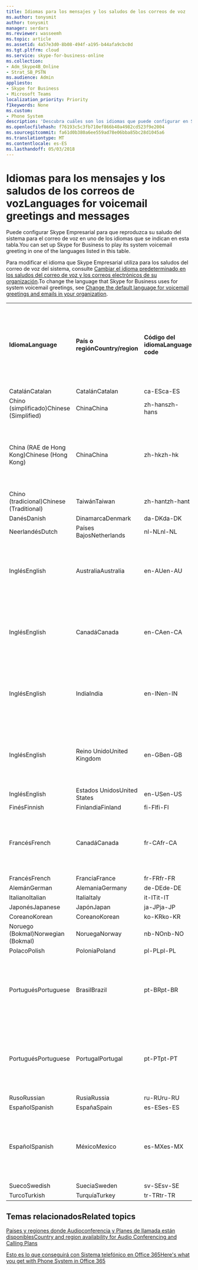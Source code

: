 ```yaml
---
title: Idiomas para los mensajes y los saludos de los correos de voz
ms.author: tonysmit
author: tonysmit
manager: serdars
ms.reviewer: wasseemh
ms.topic: article
ms.assetid: 4a57e3d0-8b08-494f-a195-b44afa9cbc0d
ms.tgt.pltfrm: cloud
ms.service: skype-for-business-online
ms.collection:
- Adm_Skype4B_Online
- Strat_SB_PSTN
ms.audience: Admin
appliesto:
- Skype for Business
- Microsoft Teams
localization_priority: Priority
f1keywords: None
ms.custom:
- Phone System
description: 'Descubra cuáles son los idiomas que puede configurar en Skype Empresarial para los mensajes predeterminados del sistema. '
ms.openlocfilehash: f76193c5c3fb710ef866b40a4982cd523f9e2004
ms.sourcegitcommit: fa61d0b380a6ee559ad78e06bba85bc28d1045a6
ms.translationtype: MT
ms.contentlocale: es-ES
ms.lasthandoff: 05/03/2018
---
```

# <a name="languages-for-voicemail-greetings-and-messages"></a><span data-ttu-id="a3bec-103">Idiomas para los mensajes y los saludos de los correos de voz</span><span class="sxs-lookup"><span data-stu-id="a3bec-103">Languages for voicemail greetings and messages</span></span>

<span data-ttu-id="a3bec-104">Puede configurar Skype Empresarial para que reproduzca su saludo del sistema para el correo de voz en uno de los idiomas que se indican en esta tabla.</span><span class="sxs-lookup"><span data-stu-id="a3bec-104">You can set up Skype for Business to play its system voicemail greeting in one of the languages listed in this table.</span></span>
  
<span data-ttu-id="a3bec-105">Para modificar el idioma que Skype Empresarial utiliza para los saludos del correo de voz del sistema, consulte [Cambiar el idioma predeterminado en los saludos del correo de voz y los correos electrónicos de su organización](change-the-default-language-for-greetings-and-emails.md).</span><span class="sxs-lookup"><span data-stu-id="a3bec-105">To change the language that Skype for Business uses for system voicemail greetings, see [Change the default language for voicemail greetings and emails in your organization](change-the-default-language-for-greetings-and-emails.md).</span></span>
  
|||||||
|:-----|:-----|:-----|:-----|:-----|:-----|
|<span data-ttu-id="a3bec-106">**Idioma**</span><span class="sxs-lookup"><span data-stu-id="a3bec-106">**Language**</span></span> <br/> |<span data-ttu-id="a3bec-107">**País o región**</span><span class="sxs-lookup"><span data-stu-id="a3bec-107">**Country/region**</span></span> <br/> |<span data-ttu-id="a3bec-108">**Código del idioma**</span><span class="sxs-lookup"><span data-stu-id="a3bec-108">**Language code**</span></span> <br/> |<span data-ttu-id="a3bec-109">**¿Está disponible para que un usuario lo vea en el correo electrónico?**</span><span class="sxs-lookup"><span data-stu-id="a3bec-109">**Available for a user to see it in email?**</span></span> <br/> |<span data-ttu-id="a3bec-110">**¿Está disponible cuando el usuario llama?**</span><span class="sxs-lookup"><span data-stu-id="a3bec-110">**Available when the user calls in?**</span></span> <br/> |<span data-ttu-id="a3bec-111">**¿La transcripción está disponible?**</span><span class="sxs-lookup"><span data-stu-id="a3bec-111">**Transcription available?**</span></span> <br/> |
|<span data-ttu-id="a3bec-112">Catalán</span><span class="sxs-lookup"><span data-stu-id="a3bec-112">Catalan</span></span>  <br/> |<span data-ttu-id="a3bec-113">Catalán</span><span class="sxs-lookup"><span data-stu-id="a3bec-113">Catalan</span></span>  <br/> |<span data-ttu-id="a3bec-114">ca-ES</span><span class="sxs-lookup"><span data-stu-id="a3bec-114">ca-ES</span></span>  <br/> |<span data-ttu-id="a3bec-115">Sí</span><span class="sxs-lookup"><span data-stu-id="a3bec-115">Yes</span></span>  <br/> |<span data-ttu-id="a3bec-116">Sí</span><span class="sxs-lookup"><span data-stu-id="a3bec-116">Yes</span></span>  <br/> |<span data-ttu-id="a3bec-117">No</span><span class="sxs-lookup"><span data-stu-id="a3bec-117">No</span></span>  <br/> |
|<span data-ttu-id="a3bec-118">Chino (simplificado)</span><span class="sxs-lookup"><span data-stu-id="a3bec-118">Chinese (Simplified)</span></span>  <br/> |<span data-ttu-id="a3bec-119">China</span><span class="sxs-lookup"><span data-stu-id="a3bec-119">China</span></span>  <br/> |<span data-ttu-id="a3bec-120">zh-hans</span><span class="sxs-lookup"><span data-stu-id="a3bec-120">zh-hans</span></span>  <br/> |<span data-ttu-id="a3bec-121">Sí</span><span class="sxs-lookup"><span data-stu-id="a3bec-121">Yes</span></span>  <br/> |<span data-ttu-id="a3bec-122">Sí</span><span class="sxs-lookup"><span data-stu-id="a3bec-122">Yes</span></span>  <br/> |<span data-ttu-id="a3bec-123">Sí</span><span class="sxs-lookup"><span data-stu-id="a3bec-123">Yes</span></span>  <br/> |
|<span data-ttu-id="a3bec-124">China (RAE de Hong Kong)</span><span class="sxs-lookup"><span data-stu-id="a3bec-124">Chinese (Hong Kong)</span></span>  <br/> |<span data-ttu-id="a3bec-125">China</span><span class="sxs-lookup"><span data-stu-id="a3bec-125">China</span></span>  <br/> |<span data-ttu-id="a3bec-126">zh-hk</span><span class="sxs-lookup"><span data-stu-id="a3bec-126">zh-hk</span></span>  <br/> |<span data-ttu-id="a3bec-127">Sí, pero se utiliza chino (tradicional) (zh-hant).</span><span class="sxs-lookup"><span data-stu-id="a3bec-127">Yes, but Chinese (Traditional) (zh-hant) is used.</span></span>  <br/> | <span data-ttu-id="a3bec-128">Sí</span><span class="sxs-lookup"><span data-stu-id="a3bec-128">Yes</span></span> <br/> |<span data-ttu-id="a3bec-129">Sí, pero se utiliza chino (tradicional) (zh-hant).</span><span class="sxs-lookup"><span data-stu-id="a3bec-129">Yes, but Chinese (Traditional) (zh-hant) is used.</span></span>  <br/> |
|<span data-ttu-id="a3bec-130">Chino (tradicional)</span><span class="sxs-lookup"><span data-stu-id="a3bec-130">Chinese (Traditional)</span></span>  <br/> |<span data-ttu-id="a3bec-131">Taiwán</span><span class="sxs-lookup"><span data-stu-id="a3bec-131">Taiwan</span></span>  <br/> |<span data-ttu-id="a3bec-132">zh-hant</span><span class="sxs-lookup"><span data-stu-id="a3bec-132">zh-hant</span></span>  <br/> |<span data-ttu-id="a3bec-133">Sí</span><span class="sxs-lookup"><span data-stu-id="a3bec-133">Yes</span></span>  <br/> |<span data-ttu-id="a3bec-134">Sí</span><span class="sxs-lookup"><span data-stu-id="a3bec-134">Yes</span></span>  <br/> |<span data-ttu-id="a3bec-135">No</span><span class="sxs-lookup"><span data-stu-id="a3bec-135">No</span></span>  <br/> |
|<span data-ttu-id="a3bec-136">Danés</span><span class="sxs-lookup"><span data-stu-id="a3bec-136">Danish</span></span>  <br/> |<span data-ttu-id="a3bec-137">Dinamarca</span><span class="sxs-lookup"><span data-stu-id="a3bec-137">Denmark</span></span>  <br/> |<span data-ttu-id="a3bec-138">da-DK</span><span class="sxs-lookup"><span data-stu-id="a3bec-138">da-DK</span></span>  <br/> |<span data-ttu-id="a3bec-139">Sí</span><span class="sxs-lookup"><span data-stu-id="a3bec-139">Yes</span></span>  <br/> |<span data-ttu-id="a3bec-140">Sí</span><span class="sxs-lookup"><span data-stu-id="a3bec-140">Yes</span></span>  <br/> |<span data-ttu-id="a3bec-141">No</span><span class="sxs-lookup"><span data-stu-id="a3bec-141">No</span></span>  <br/> |
|<span data-ttu-id="a3bec-142">Neerlandés</span><span class="sxs-lookup"><span data-stu-id="a3bec-142">Dutch</span></span>  <br/> |<span data-ttu-id="a3bec-143">Países Bajos</span><span class="sxs-lookup"><span data-stu-id="a3bec-143">Netherlands</span></span>  <br/> |<span data-ttu-id="a3bec-144">nl-NL</span><span class="sxs-lookup"><span data-stu-id="a3bec-144">nl-NL</span></span>  <br/> |<span data-ttu-id="a3bec-145">Sí</span><span class="sxs-lookup"><span data-stu-id="a3bec-145">Yes</span></span>  <br/> |<span data-ttu-id="a3bec-146">Sí</span><span class="sxs-lookup"><span data-stu-id="a3bec-146">Yes</span></span>  <br/> |<span data-ttu-id="a3bec-147">No</span><span class="sxs-lookup"><span data-stu-id="a3bec-147">No</span></span>  <br/> |
|<span data-ttu-id="a3bec-148">Inglés</span><span class="sxs-lookup"><span data-stu-id="a3bec-148">English</span></span>  <br/> |<span data-ttu-id="a3bec-149">Australia</span><span class="sxs-lookup"><span data-stu-id="a3bec-149">Australia</span></span>  <br/> |<span data-ttu-id="a3bec-150">en-AU</span><span class="sxs-lookup"><span data-stu-id="a3bec-150">en-AU</span></span>  <br/> |<span data-ttu-id="a3bec-151">Sí, pero se utiliza inglés de Estados Unidos (en-US).</span><span class="sxs-lookup"><span data-stu-id="a3bec-151">Yes, but US English (en-US) is used.</span></span>  <br/> |<span data-ttu-id="a3bec-152">Sí</span><span class="sxs-lookup"><span data-stu-id="a3bec-152">Yes</span></span>  <br/> |<span data-ttu-id="a3bec-153">Sí, pero se utiliza inglés de Estados Unidos (en-US).</span><span class="sxs-lookup"><span data-stu-id="a3bec-153">Yes, but US English (en-US) is used.</span></span>  <br/> |
|<span data-ttu-id="a3bec-154">Inglés</span><span class="sxs-lookup"><span data-stu-id="a3bec-154">English</span></span>  <br/> |<span data-ttu-id="a3bec-155">Canadá</span><span class="sxs-lookup"><span data-stu-id="a3bec-155">Canada</span></span>  <br/> |<span data-ttu-id="a3bec-156">en-CA</span><span class="sxs-lookup"><span data-stu-id="a3bec-156">en-CA</span></span>  <br/> |<span data-ttu-id="a3bec-157">Sí, pero se utiliza inglés de Estados Unidos (en-US).</span><span class="sxs-lookup"><span data-stu-id="a3bec-157">Yes, but US English (en-US) is used.</span></span>  <br/> |<span data-ttu-id="a3bec-158">Sí</span><span class="sxs-lookup"><span data-stu-id="a3bec-158">Yes</span></span>  <br/> |<span data-ttu-id="a3bec-159">Sí, pero se utiliza inglés de Estados Unidos (en-US).</span><span class="sxs-lookup"><span data-stu-id="a3bec-159">Yes, but US English (en-US) is used.</span></span>  <br/> |
|<span data-ttu-id="a3bec-160">Inglés</span><span class="sxs-lookup"><span data-stu-id="a3bec-160">English</span></span>  <br/> |<span data-ttu-id="a3bec-161">India</span><span class="sxs-lookup"><span data-stu-id="a3bec-161">India</span></span>  <br/> |<span data-ttu-id="a3bec-162">en-IN</span><span class="sxs-lookup"><span data-stu-id="a3bec-162">en-IN</span></span>  <br/> |<span data-ttu-id="a3bec-163">Sí, pero se utiliza inglés de Estados Unidos (en-US).</span><span class="sxs-lookup"><span data-stu-id="a3bec-163">Yes, but US English (en-US) is used.</span></span>  <br/> |<span data-ttu-id="a3bec-164">Sí</span><span class="sxs-lookup"><span data-stu-id="a3bec-164">Yes</span></span>  <br/> |<span data-ttu-id="a3bec-165">Sí, pero se utiliza inglés de Estados Unidos (en-US).</span><span class="sxs-lookup"><span data-stu-id="a3bec-165">Yes, but US English (en-US) is used.</span></span>  <br/> |
|<span data-ttu-id="a3bec-166">Inglés</span><span class="sxs-lookup"><span data-stu-id="a3bec-166">English</span></span>  <br/> |<span data-ttu-id="a3bec-167">Reino Unido</span><span class="sxs-lookup"><span data-stu-id="a3bec-167">United Kingdom</span></span>  <br/> |<span data-ttu-id="a3bec-168">en-GB</span><span class="sxs-lookup"><span data-stu-id="a3bec-168">en-GB</span></span>  <br/> |<span data-ttu-id="a3bec-169">Sí, pero se utiliza inglés de Estados Unidos (en-US).</span><span class="sxs-lookup"><span data-stu-id="a3bec-169">Yes, but US English (en-US) is used.</span></span>  <br/> |<span data-ttu-id="a3bec-170">Sí</span><span class="sxs-lookup"><span data-stu-id="a3bec-170">Yes</span></span>  <br/> |<span data-ttu-id="a3bec-171">Sí, pero se utiliza inglés de Estados Unidos (en-US).</span><span class="sxs-lookup"><span data-stu-id="a3bec-171">Yes, but US English (en-US) is used.</span></span>  <br/> |
|<span data-ttu-id="a3bec-172">Inglés</span><span class="sxs-lookup"><span data-stu-id="a3bec-172">English</span></span>  <br/> |<span data-ttu-id="a3bec-173">Estados Unidos</span><span class="sxs-lookup"><span data-stu-id="a3bec-173">United States</span></span>  <br/> |<span data-ttu-id="a3bec-174">en-US</span><span class="sxs-lookup"><span data-stu-id="a3bec-174">en-US</span></span>  <br/> |<span data-ttu-id="a3bec-175">Sí</span><span class="sxs-lookup"><span data-stu-id="a3bec-175">Yes</span></span>  <br/> |<span data-ttu-id="a3bec-176">Sí</span><span class="sxs-lookup"><span data-stu-id="a3bec-176">Yes</span></span>  <br/> |<span data-ttu-id="a3bec-177">Sí</span><span class="sxs-lookup"><span data-stu-id="a3bec-177">Yes</span></span>  <br/> |
|<span data-ttu-id="a3bec-178">Finés</span><span class="sxs-lookup"><span data-stu-id="a3bec-178">Finnish</span></span>  <br/> |<span data-ttu-id="a3bec-179">Finlandia</span><span class="sxs-lookup"><span data-stu-id="a3bec-179">Finland</span></span>  <br/> |<span data-ttu-id="a3bec-180">fi-Fl</span><span class="sxs-lookup"><span data-stu-id="a3bec-180">fi-Fl</span></span>  <br/> |<span data-ttu-id="a3bec-181">Sí</span><span class="sxs-lookup"><span data-stu-id="a3bec-181">Yes</span></span>  <br/> |<span data-ttu-id="a3bec-182">Sí</span><span class="sxs-lookup"><span data-stu-id="a3bec-182">Yes</span></span>  <br/> |<span data-ttu-id="a3bec-183">No</span><span class="sxs-lookup"><span data-stu-id="a3bec-183">No</span></span>  <br/> |
|<span data-ttu-id="a3bec-184">Francés</span><span class="sxs-lookup"><span data-stu-id="a3bec-184">French</span></span>  <br/> |<span data-ttu-id="a3bec-185">Canadá</span><span class="sxs-lookup"><span data-stu-id="a3bec-185">Canada</span></span>  <br/> |<span data-ttu-id="a3bec-186">fr-CA</span><span class="sxs-lookup"><span data-stu-id="a3bec-186">fr-CA</span></span>  <br/> |<span data-ttu-id="a3bec-187">Sí, pero se utiliza francés de Francia (fr-FR).</span><span class="sxs-lookup"><span data-stu-id="a3bec-187">Yes, but France French (fr-FR) is used.</span></span>  <br/> |<span data-ttu-id="a3bec-188">Sí</span><span class="sxs-lookup"><span data-stu-id="a3bec-188">Yes</span></span>  <br/> |<span data-ttu-id="a3bec-189">Sí, pero se utiliza francés de Francia (fr-FR).</span><span class="sxs-lookup"><span data-stu-id="a3bec-189">Yes, but France French (fr-FR) is used.</span></span>  <br/> |
|<span data-ttu-id="a3bec-190">Francés</span><span class="sxs-lookup"><span data-stu-id="a3bec-190">French</span></span>  <br/> |<span data-ttu-id="a3bec-191">Francia</span><span class="sxs-lookup"><span data-stu-id="a3bec-191">France</span></span>  <br/> |<span data-ttu-id="a3bec-192">fr-FR</span><span class="sxs-lookup"><span data-stu-id="a3bec-192">fr-FR</span></span>  <br/> |<span data-ttu-id="a3bec-193">Sí</span><span class="sxs-lookup"><span data-stu-id="a3bec-193">Yes</span></span>  <br/> |<span data-ttu-id="a3bec-194">Sí</span><span class="sxs-lookup"><span data-stu-id="a3bec-194">Yes</span></span>  <br/> |<span data-ttu-id="a3bec-195">Sí</span><span class="sxs-lookup"><span data-stu-id="a3bec-195">Yes</span></span>  <br/> |
|<span data-ttu-id="a3bec-196">Alemán</span><span class="sxs-lookup"><span data-stu-id="a3bec-196">German</span></span>  <br/> |<span data-ttu-id="a3bec-197">Alemania</span><span class="sxs-lookup"><span data-stu-id="a3bec-197">Germany</span></span>  <br/> |<span data-ttu-id="a3bec-198">de-DE</span><span class="sxs-lookup"><span data-stu-id="a3bec-198">de-DE</span></span>  <br/> |<span data-ttu-id="a3bec-199">Sí</span><span class="sxs-lookup"><span data-stu-id="a3bec-199">Yes</span></span>  <br/> |<span data-ttu-id="a3bec-200">Sí</span><span class="sxs-lookup"><span data-stu-id="a3bec-200">Yes</span></span>  <br/> |<span data-ttu-id="a3bec-201">Sí</span><span class="sxs-lookup"><span data-stu-id="a3bec-201">Yes</span></span>  <br/> |
|<span data-ttu-id="a3bec-202">Italiano</span><span class="sxs-lookup"><span data-stu-id="a3bec-202">Italian</span></span>  <br/> |<span data-ttu-id="a3bec-203">Italia</span><span class="sxs-lookup"><span data-stu-id="a3bec-203">Italy</span></span>  <br/> |<span data-ttu-id="a3bec-204">it-IT</span><span class="sxs-lookup"><span data-stu-id="a3bec-204">it-IT</span></span>  <br/> |<span data-ttu-id="a3bec-205">Sí</span><span class="sxs-lookup"><span data-stu-id="a3bec-205">Yes</span></span>  <br/> |<span data-ttu-id="a3bec-206">Sí</span><span class="sxs-lookup"><span data-stu-id="a3bec-206">Yes</span></span>  <br/> |<span data-ttu-id="a3bec-207">Sí</span><span class="sxs-lookup"><span data-stu-id="a3bec-207">Yes</span></span>  <br/> |
|<span data-ttu-id="a3bec-208">Japonés</span><span class="sxs-lookup"><span data-stu-id="a3bec-208">Japanese</span></span>  <br/> |<span data-ttu-id="a3bec-209">Japón</span><span class="sxs-lookup"><span data-stu-id="a3bec-209">Japan</span></span>  <br/> |<span data-ttu-id="a3bec-210">ja-JP</span><span class="sxs-lookup"><span data-stu-id="a3bec-210">ja-JP</span></span>  <br/> |<span data-ttu-id="a3bec-211">Sí</span><span class="sxs-lookup"><span data-stu-id="a3bec-211">Yes</span></span>  <br/> |<span data-ttu-id="a3bec-212">Sí</span><span class="sxs-lookup"><span data-stu-id="a3bec-212">Yes</span></span>  <br/> |<span data-ttu-id="a3bec-213">No</span><span class="sxs-lookup"><span data-stu-id="a3bec-213">No</span></span>  <br/> |
|<span data-ttu-id="a3bec-214">Coreano</span><span class="sxs-lookup"><span data-stu-id="a3bec-214">Korean</span></span>  <br/> |<span data-ttu-id="a3bec-215">Coreano</span><span class="sxs-lookup"><span data-stu-id="a3bec-215">Korean</span></span>  <br/> |<span data-ttu-id="a3bec-216">ko-KR</span><span class="sxs-lookup"><span data-stu-id="a3bec-216">ko-KR</span></span>  <br/> |<span data-ttu-id="a3bec-217">Sí</span><span class="sxs-lookup"><span data-stu-id="a3bec-217">Yes</span></span>  <br/> |<span data-ttu-id="a3bec-218">Sí</span><span class="sxs-lookup"><span data-stu-id="a3bec-218">Yes</span></span>  <br/> |<span data-ttu-id="a3bec-219">No</span><span class="sxs-lookup"><span data-stu-id="a3bec-219">No</span></span>  <br/> |
|<span data-ttu-id="a3bec-220">Noruego (Bokmal)</span><span class="sxs-lookup"><span data-stu-id="a3bec-220">Norwegian (Bokmal)</span></span>  <br/> |<span data-ttu-id="a3bec-221">Noruega</span><span class="sxs-lookup"><span data-stu-id="a3bec-221">Norway</span></span>  <br/> |<span data-ttu-id="a3bec-222">nb-NO</span><span class="sxs-lookup"><span data-stu-id="a3bec-222">nb-NO</span></span>  <br/> |<span data-ttu-id="a3bec-223">Sí</span><span class="sxs-lookup"><span data-stu-id="a3bec-223">Yes</span></span>  <br/> |<span data-ttu-id="a3bec-224">Sí</span><span class="sxs-lookup"><span data-stu-id="a3bec-224">Yes</span></span>  <br/> |<span data-ttu-id="a3bec-225">No</span><span class="sxs-lookup"><span data-stu-id="a3bec-225">No</span></span>  <br/> |
|<span data-ttu-id="a3bec-226">Polaco</span><span class="sxs-lookup"><span data-stu-id="a3bec-226">Polish</span></span>  <br/> |<span data-ttu-id="a3bec-227">Polonia</span><span class="sxs-lookup"><span data-stu-id="a3bec-227">Poland</span></span>  <br/> |<span data-ttu-id="a3bec-228">pl-PL</span><span class="sxs-lookup"><span data-stu-id="a3bec-228">pl-PL</span></span>  <br/> |<span data-ttu-id="a3bec-229">Sí</span><span class="sxs-lookup"><span data-stu-id="a3bec-229">Yes</span></span>  <br/> | <span data-ttu-id="a3bec-230">Sí</span><span class="sxs-lookup"><span data-stu-id="a3bec-230">Yes</span></span> <br/> |<span data-ttu-id="a3bec-231">No</span><span class="sxs-lookup"><span data-stu-id="a3bec-231">No</span></span>  <br/> |
|<span data-ttu-id="a3bec-232">Portugués</span><span class="sxs-lookup"><span data-stu-id="a3bec-232">Portuguese</span></span>  <br/> |<span data-ttu-id="a3bec-233">Brasil</span><span class="sxs-lookup"><span data-stu-id="a3bec-233">Brazil</span></span>  <br/> |<span data-ttu-id="a3bec-234">pt-BR</span><span class="sxs-lookup"><span data-stu-id="a3bec-234">pt-BR</span></span>  <br/> |<span data-ttu-id="a3bec-235">Sí, pero se utiliza portugués de Portugal (pt-PT).</span><span class="sxs-lookup"><span data-stu-id="a3bec-235">Yes, but Portugal Portuguese (pt-PT) is used.</span></span>  <br/> |<span data-ttu-id="a3bec-236">Sí</span><span class="sxs-lookup"><span data-stu-id="a3bec-236">Yes</span></span>  <br/> |<span data-ttu-id="a3bec-237">Sí</span><span class="sxs-lookup"><span data-stu-id="a3bec-237">Yes</span></span>  <br/> |
|<span data-ttu-id="a3bec-238">Portugués</span><span class="sxs-lookup"><span data-stu-id="a3bec-238">Portuguese</span></span>  <br/> |<span data-ttu-id="a3bec-239">Portugal</span><span class="sxs-lookup"><span data-stu-id="a3bec-239">Portugal</span></span>  <br/> |<span data-ttu-id="a3bec-240">pt-PT</span><span class="sxs-lookup"><span data-stu-id="a3bec-240">pt-PT</span></span>  <br/> |<span data-ttu-id="a3bec-241">Sí</span><span class="sxs-lookup"><span data-stu-id="a3bec-241">Yes</span></span>  <br/> |<span data-ttu-id="a3bec-242">Sí</span><span class="sxs-lookup"><span data-stu-id="a3bec-242">Yes</span></span>  <br/> |<span data-ttu-id="a3bec-243">Sí, pero se utiliza portugués de Brasil (pt-BR).</span><span class="sxs-lookup"><span data-stu-id="a3bec-243">Yes, but Brazil Portuguese (pt-BR) is used.</span></span>  <br/> |
|<span data-ttu-id="a3bec-244">Ruso</span><span class="sxs-lookup"><span data-stu-id="a3bec-244">Russian</span></span>  <br/> |<span data-ttu-id="a3bec-245">Rusia</span><span class="sxs-lookup"><span data-stu-id="a3bec-245">Russia</span></span>  <br/> |<span data-ttu-id="a3bec-246">ru-RU</span><span class="sxs-lookup"><span data-stu-id="a3bec-246">ru-RU</span></span>  <br/> |<span data-ttu-id="a3bec-247">Sí</span><span class="sxs-lookup"><span data-stu-id="a3bec-247">Yes</span></span>  <br/> |<span data-ttu-id="a3bec-248">Sí</span><span class="sxs-lookup"><span data-stu-id="a3bec-248">Yes</span></span>  <br/> |<span data-ttu-id="a3bec-249">No</span><span class="sxs-lookup"><span data-stu-id="a3bec-249">No</span></span>  <br/> |
|<span data-ttu-id="a3bec-250">Español</span><span class="sxs-lookup"><span data-stu-id="a3bec-250">Spanish</span></span>  <br/> |<span data-ttu-id="a3bec-251">España</span><span class="sxs-lookup"><span data-stu-id="a3bec-251">Spain</span></span>  <br/> |<span data-ttu-id="a3bec-252">es-ES</span><span class="sxs-lookup"><span data-stu-id="a3bec-252">es-ES</span></span>  <br/> |<span data-ttu-id="a3bec-253">Sí</span><span class="sxs-lookup"><span data-stu-id="a3bec-253">Yes</span></span>  <br/> |<span data-ttu-id="a3bec-254">Sí</span><span class="sxs-lookup"><span data-stu-id="a3bec-254">Yes</span></span>  <br/> |<span data-ttu-id="a3bec-255">Sí</span><span class="sxs-lookup"><span data-stu-id="a3bec-255">Yes</span></span>  <br/> |
|<span data-ttu-id="a3bec-256">Español</span><span class="sxs-lookup"><span data-stu-id="a3bec-256">Spanish</span></span>  <br/> |<span data-ttu-id="a3bec-257">México</span><span class="sxs-lookup"><span data-stu-id="a3bec-257">Mexico</span></span>  <br/> |<span data-ttu-id="a3bec-258">es-MX</span><span class="sxs-lookup"><span data-stu-id="a3bec-258">es-MX</span></span>  <br/> |<span data-ttu-id="a3bec-259">Sí, pero se utiliza español de España (es-ES).</span><span class="sxs-lookup"><span data-stu-id="a3bec-259">Yes, but Spain Spanish (es-ES) is used.</span></span>  <br/> |<span data-ttu-id="a3bec-260">Sí</span><span class="sxs-lookup"><span data-stu-id="a3bec-260">Yes</span></span>  <br/> |<span data-ttu-id="a3bec-261">Sí, pero se utiliza español de España (es-ES).</span><span class="sxs-lookup"><span data-stu-id="a3bec-261">Yes, but Spain Spanish (es-ES) is used.</span></span>  <br/> |
|<span data-ttu-id="a3bec-262">Sueco</span><span class="sxs-lookup"><span data-stu-id="a3bec-262">Swedish</span></span>  <br/> |<span data-ttu-id="a3bec-263">Suecia</span><span class="sxs-lookup"><span data-stu-id="a3bec-263">Sweden</span></span>  <br/> |<span data-ttu-id="a3bec-264">sv-SE</span><span class="sxs-lookup"><span data-stu-id="a3bec-264">sv-SE</span></span>  <br/> |<span data-ttu-id="a3bec-265">Sí</span><span class="sxs-lookup"><span data-stu-id="a3bec-265">Yes</span></span>  <br/> |<span data-ttu-id="a3bec-266">Sí</span><span class="sxs-lookup"><span data-stu-id="a3bec-266">Yes</span></span>  <br/> |<span data-ttu-id="a3bec-267">No</span><span class="sxs-lookup"><span data-stu-id="a3bec-267">No</span></span>  <br/> |
|<span data-ttu-id="a3bec-268">Turco</span><span class="sxs-lookup"><span data-stu-id="a3bec-268">Turkish</span></span>  <br/> |<span data-ttu-id="a3bec-269">Turquía</span><span class="sxs-lookup"><span data-stu-id="a3bec-269">Turkey</span></span>  <br/> |<span data-ttu-id="a3bec-270">tr-TR</span><span class="sxs-lookup"><span data-stu-id="a3bec-270">tr-TR</span></span>  <br/> |<span data-ttu-id="a3bec-271">Sí</span><span class="sxs-lookup"><span data-stu-id="a3bec-271">Yes</span></span>  <br/> |<span data-ttu-id="a3bec-272">Sí</span><span class="sxs-lookup"><span data-stu-id="a3bec-272">Yes</span></span>  <br/> |<span data-ttu-id="a3bec-273">No</span><span class="sxs-lookup"><span data-stu-id="a3bec-273">No</span></span>  <br/> |
   
## <a name="related-topics"></a><span data-ttu-id="a3bec-274">Temas relacionados</span><span class="sxs-lookup"><span data-stu-id="a3bec-274">Related topics</span></span>
[<span data-ttu-id="a3bec-275">Países y regiones donde Audioconferencia y Planes de llamada están disponibles</span><span class="sxs-lookup"><span data-stu-id="a3bec-275">Country and region availability for Audio Conferencing and Calling Plans</span></span>](../../country-and-region-availability-for-audio-conferencing-and-calling-plans/country-and-region-availability-for-audio-conferencing-and-calling-plans.md)

[<span data-ttu-id="a3bec-276">Esto es lo que conseguirá con Sistema telefónico en Office 365</span><span class="sxs-lookup"><span data-stu-id="a3bec-276">Here's what you get with Phone System in Office 365</span></span>](../../what-is-phone-system-in-office-365/here-s-what-you-get-with-phone-system.md)
  
  
 